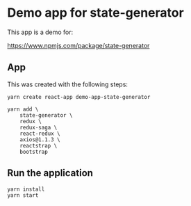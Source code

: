 # Demo app for state-generator

This app is a demo for:

https://www.npmjs.com/package/state-generator

## App

This was created with the following steps:

```
yarn create react-app demo-app-state-generator
```

```
yarn add \
    state-generator \
    redux \
    redux-saga \
    react-redux \
    axios@1.1.3 \
    reactstrap \
    bootstrap
```

## Run the application

```shell
yarn install
yarn start
```

